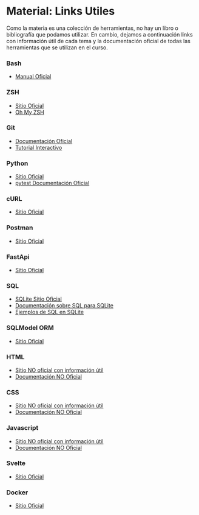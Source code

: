 Material: Links Utiles
========

Como la materia es una colección de herramientas, no hay un libro o bibliografía que podamos utilizar. En cambio, dejamos a continuación links con información útil de cada tema y la documentación oficial de todas las herramientas que se utilizan en el curso.


### Bash
- [Manual Oficial](https://www.gnu.org/software/bash/manual/bash.html)

### ZSH
- [Sitio Oficial](https://www.zsh.org/)
- [Oh My ZSH](https://ohmyz.sh/)

### Git
- [Documentación Oficial](https://git-scm.com/doc)
- [Tutorial Interactivo](https://learngitbranching.js.org/)

### Python
- [Sitio Oficial](https://www.python.org/)
- [pytest Documentación Oficial](https://docs.pytest.org/en/stable/)

### cURL
- [Sitio Oficial](https://curl.se/)

### Postman
- [Sitio Oficial](https://www.postman.com/)

### FastApi
- [Sitio Oficial](https://fastapi.tiangolo.com/)

### SQL
- [SQLite Sitio Oficial](https://www.sqlite.org/)
- [Documentación sobre SQL para SQLite](https://www.sqlite.org/docs.html)
- [Ejemplos de SQL en SQLite](https://www.sqlitetutorial.net/)

### SQLModel ORM
- [Sitio Oficial](https://sqlmodel.tiangolo.com/)

### HTML
- [Sitio NO oficial con información útil](https://developer.mozilla.org/en-US/docs/Web/HTML)
- [Documentación NO Oficial](https://devdocs.io/html/)

### CSS
- [Sitio NO oficial con información útil](https://developer.mozilla.org/en-US/docs/Learn/CSS)
- [Documentación NO Oficial](https://devdocs.io/css/)

### Javascript
- [Sitio NO oficial con información útil](https://developer.mozilla.org/en-US/docs/Web/JavaScript)
- [Documentación NO Oficial](https://devdocs.io/javascript/)

### Svelte
- [Sitio Oficial](https://svelte.dev/)

### Docker
- [Sitio Oficial](https://www.docker.com/)

